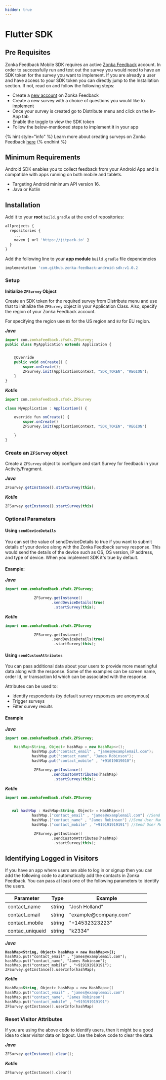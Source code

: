 ```yaml
---
hidden: true
---
```


# Flutter SDK

## Pre Requisites

Zonka Feedback Mobile SDK requires an active [Zonka Feedback](https://www.zonkafeedback.com/) account. In order to successfully run and test out the survey you would need to have an SDK token for the survey you want to implement. If you are already a user and have access to your SDK token you can directly jump to the Installation section. If not, read on and follow the following steps:

* Create a [new account](https://www.zonkafeedback.com/free-trial-signup) on Zonka Feedback
* Create a new survey with a choice of questions you would like to implement
* Once your survey is created go to Distribute menu and click on the In-App tab
* Enable the toggle to view the SDK token
* Follow the below-mentioned steps to implement it in your app

{% hint style="info" %}
Learn more about creating surveys on Zonka Feedback [here](https://help.zonkafeedback.com/en/articles/6389318-getting-started-with-zonka-feedback)
{% endhint %}



## Minimum Requirements

Android SDK enables you to collect feedback from your Android App and is compatible with apps running on both mobile and tablets.

* Targeting Android minimum API version 16.
* Java or Kotlin

## Installation

Add it to your **root** `build.gradle` at the end of repositories:

```javascript
allprojects {
  repositories {
    ...
    maven { url 'https://jitpack.io' }
  }
}
```

Add the following line to your **app module** `build.gradle` file dependencies

```javascript
implementation 'com.github.zonka-feedback:android-sdk:v1.0.2
```

### Setup

**Initialize `ZFSurvey` Object**

Create an SDK token for the required survey from Distribute menu and use that to initialize the `ZFSurvey` object in your Application Class. Also, specify the region of your Zonka Feedback account.&#x20;

For specifying the region use `US` for the US region and `EU` for EU region.&#x20;

_**Java**_

```javascript
import com.zonkafeedback.zfsdk.ZFSurvey;
public class MyApplication extends Application {


    @Override
    public void onCreate() {
        super.onCreate();
        ZFSurvey.init(ApplicationContext, "SDK_TOKEN", "REGION");
    }
}
```

_**Kotlin**_

```javascript
import com.zonkafeedback.zfsdk.ZFSurvey

class MyApplication : Application() {

    override fun onCreate() {
        super.onCreate()
        ZFSurvey.init(ApplicationContext, "SDK_TOKEN", "REGION")

    }
}
```

### **Create an `ZFSurvey` object**

Create a `ZFSurvey` object to configure and start Survey for feedback in your Activity/Fragment.

_**Java**_

```javascript
ZFSurvey.getInstance().startSurvey(this);
```

_**Kotlin**_

```javascript
ZFSurvey.getInstance().startSurvey(this)
```

### Optional Parameters

#### **Using `sendDeviceDetails`**

You can set the value of sendDeviceDetails to true if you want to submit details of your device along with the Zonka Feedback survey response. This would send the details of the device such as OS, OS version, IP address, and type of device. When you implement SDK it's true by default.

#### Example:

_**Java**_

```java
import com.zonkafeedback.zfsdk.ZFSurvey;

             ZFSurvey.getInstance()
                     .sendDeviceDetails(true)
                      .startSurvey(this);
```

_**Kotlin**_

```kotlin
import com.zonkafeedback.zfsdk.ZFSurvey

             ZFSurvey.getInstance()
                     .sendDeviceDetails(true)
                      .startSurvey(this);
```

#### **Using `sendCustomAttributes`**

You can pass additional data about your users to provide more meaningful data along with the response. Some of the examples can be screen name, order Id, or transaction Id which can be associated with the response.

Attributes can be used to:

* Identify respondents (by default survey responses are anonymous)
* Trigger surveys
* Filter survey results

#### Example

_**Java**_

```java
import com.zonkafeedback.zfsdk.ZFSurvey;

    HashMap<String, Object> hashMap = new HashMap<>();
            hashMap.put("contact_email" , "james@examplemail.com");
            hashMap.put("contact_name", "James Robinson");
            hashMap.put("contact_mobile" , "+91019019010");

             ZFSurvey.getInstance()
                     .sendCustomAttributes(hashMap)
                      .startSurvey(this);

```

_**Kotlin**_

```kotlin
import com.zonkafeedback.zfsdk.ZFSurvey


   val hashMap : HashMap<String, Object> = HashMap<>()
            hashMap.["contact_email" , "james@examplemail.com"] //Send User Email
            hashMap.["contact_name" , "James Robinson"] //Send User Name
            hashMap.["contact_mobile" , "+919191919191"] //Send User Mobile Number

             ZFSurvey.getInstance()
                     .sendCustomAttributes(hashMap)
                      .startSurvey(this);
```

## Identifying Logged in Visitors

If you have an app where users are able to log in or signup then you can add the following code to automatically add the contacts in Zonka Feedback. You can pass at least one of the following parameters to identify the users.

<table><thead><tr><th>Parameter</th><th>Type</th><th width="243.66666666666669"> Example</th></tr></thead><tbody><tr><td>contact_name</td><td>string</td><td>"Josh Holland"</td></tr><tr><td>contact_email </td><td>string</td><td>"example@company.com"</td></tr><tr><td>contact_mobile</td><td>string</td><td>"+14532323223"</td></tr><tr><td>contac_uniqueid</td><td>string</td><td>"k2334"</td></tr></tbody></table>

_**Java**_

<pre class="language-java"><code class="lang-java"><strong>HashMap&#x3C;String, Object> hashMap = new HashMap&#x3C;>();
</strong>hashMap.put("contact_email" , "james@examplemail.com");
hashMap.put("contact_name", "James Robinson");
hashMap.put("contact_mobile" , "+919191919191");
ZFSurvey.getInstance().userInfo(hashMap);
</code></pre>

_**Kotlin**_

```kotlin
HashMap<String, Object> hashMap = new HashMap<>()
hashMap.put("contact_email" , "james@examplemail.com")
hashMap.put("contact_name", "James Robinson")
hashMap.put("contact_mobile" , "+919191919191")
ZFSurvey.getInstance().userInfo(hashMap)
```

### Reset Visitor Attributes

If you are using the above code to identify users, then it might be a good idea to clear visitor data on logout. Use the below code to clear the data.

_**Java**_

```java
ZFSurvey.getInstance().clear();
```

_**Kotlin**_

```kotlin
ZFSurvey.getInstance().clear()
```
